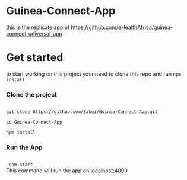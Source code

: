 # Guinea-Connect-App
this is the replicate app of https://github.com/eHealthAfrica/guinea-connect-universal-app


<h1>Get started</h1>
to start working on this project your need to clone this repo and run <code>npm install</code>
<h3>Clone the project</h3>
<code>
git clone https://github.com/Zakui/Guinea-Connect-App.git <br>
cd Guinea-Connect-App <br>
npm install
</code>

<h3>Run the App</h3>
<code>
 npm start
</code>
This command will run the app on <a href="localhost:4000">localhost:4000</a>
